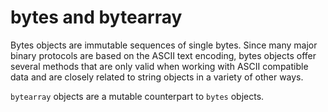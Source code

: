 # bytes and bytearray
Bytes objects are immutable sequences of single bytes. Since many major binary protocols are based on the ASCII text encoding, bytes objects offer several methods that are only valid when working with ASCII compatible data and are closely related to string objects in a variety of other ways.

`bytearray` objects are a mutable counterpart to `bytes` objects.